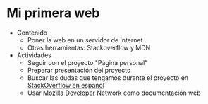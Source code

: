 # Mi primera web

- Contenido
  - Poner la web en un servidor de Internet
  - Otras herramientas: Stackoverflow y MDN
- Actividades
  - Seguir con el proyecto "Página personal"
  - Preparar presentación del proyecto
  - Buscar las dudas que tengamos durante el proyecto en [StackOverflow en español](http://es.stackoverflow.com/)
  - Usar [Mozilla Developer Network](https://developer.mozilla.org/es/) como documentación web
